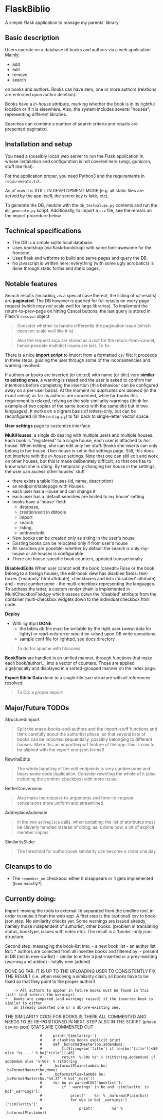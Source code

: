 # FlaskBiblio

A simple Flask application to manage my parents' library.

## Basic description

Users operate on a database of books and authors via a web application. Mainly:
* add
* edit
* remove
* search

on books and authors. Books can have zero, one or more authors (relations are enforced upon author deletion).

Books have a _in-house_ attribute, marking whether the book is in its rightful location
or if it is elsewhere. Also, the system includes several "houses", representing different
libraries.

Searches can combine a number of search criteria and results are presented paginated.

## Installation and setup

You need a (possibly local) web server to run the Flask application in, whose installation and configuration
is not covered here (wsgi, gunicorn, stuff like that).

For the application proper, you need Python3 and the requirements in `requirements.txt`.

As of now it is STILL IN DEVELOPMENT MODE (e.g. all static files are served by the app itself,
the secret key is fake, etc).

To generate the DB, meddle with the `db_testvalues.py` contents and run the `db_generate.py` script.
Additionally, to import a `csv` file, see the remars on the import procedure below.

## Technical specifications

* The DB is a simple sqlite local database.
* Uses bootstrap (via flask-bootstrap) with some font-awesome for the frontend.
* Uses flask and wtforms to build and serve pages and query the DB.
* No javascript is written here: everything (with some ugly acrobatics) is done through static forms and static pages.

## Notable features

Search results (including, as a special case thereof, the listing of _all_ results)
are **paginated**. The DB however is queried for full results on every page request (which _may not_ scale
well for large libraries). To implement the return-to-prev-page on hitting Cancel buttons, the last query
is stored in Flask's `session` object.

> Consider whether to handle differently the pagination issue (which does not scale well like it is).

> Also the request args are stored as a dict for the return-from-cancel, hence possible multidict issues are lost. To fix.

There is a nice **import script** to import from a formatted `csv` file: it proceeds in three steps, guiding
the user through some of the inconsistencies and warning involved.

If authors or books are inserted (or edited) with name (or title) very **similar to
existing ones**, a warning is raised and the user is asked to confirm her intentions
before completing the insertion (this behaviour can be configured away on a per-user basis).
At the moment *no duplicates are allowed* (in the exact sense) as far as authors are concerned, while for 
books this requirement is relaxed, relying on the sole similarity-warnings (think for example of two
copies of the same books with the same title but in two languages).
It works on a digram basis of letters-only, but can be reconfigured (in the `config.py`) to fall
back to single-letter vector space.

**User settings** page to customize interface.

**MultiHouses**: a single db dealing with multiple users and multiple houses. Each book is "registered" to
a single house, each user is attached to _her_ house. When editing, she can edit only her stuff.
Books she inserts can only belong to her house.
User house is set in the settings page. Still, this does not interfere with the _in-house_ settings.
Note that one can still edit and work on other houses, but this is made deliberately difficult, so that
one has to know what she is doing. By temporarily changing her house in the settings, the user can access other houses' stuff.  
* there exists a table Houses (id, name, description)
* an endpoint/tablepage with Houses
* each user has a House and can change it
* each user has a 'default searches are limited to my house' setting
* books have a 'house' field:
    * database,
    * creation/edit in dbtools
    * import
    * search,
    * listing,
    * addnew/edit
* New books can be created only as sitting in the user's house
* Existing books can be relocated only if from user's house
* All searches are possible; whether by default the search is only-my-house or all-houses is configurable
* There are house-specific book counters, updated transactionally

**DisabledEdits**
When user cannot edit the book (canedit=False or the book belong to a foreign house),
the edit-book view has disabled fields: text-boxes ('readonly' html attribute),
checkboxes and lists ('disabled' attribute) and - most cumbersome - the multi-checkbox
representing the languages. To address the latter, a custom render chain is implemented
in MultiCheckboxField.py which passes down the 'disabled' attribute from the container
multi-checkbox widgets down to the individual checkbox html code.

**Deploy**
* With lighttpd **DONE**:
    * the biblio.db file must be writable by the right user (www-data for lighty) or read-only-error
        would be raised upon DB write operations.
    * sample conf file for lighttpd, see docs directory

> To do for apache with htaccess

**BookStats** are handled in an unified manner, through functions that make each book/author/...
into a vector of counters. Those are applied algebraically and displayed in a sorted-grouped manner on the
index page.

**Export Biblio Data** done to a single-file json structure with all references resolved.

> To Do: a proper import

## Major/Future TODOs

StructuredImport
> Split the erase-books-and-authors and the import-stuff functions and think carefully
> about the authorlist phase, so that several lists of books can be imported
> sequentially, possibly belonging to different houses.
> Make this an import/export feature of the app
> This is now to be aligned with the export one-json format!

RewriteEdits
> The whole handling of the edit endpoints is very cumbersome and bears
> some code duplication. Consider rewriting the whole of it (also
> including the confirm-checkbox) with more reuse!

BetterConversions
> Also make the request-to-arguments and form-to-request conversions more uniform
> and streamlined.

AddreplaceAutomate
> in the two `addreplace` calls, when updating: the list of attributes must be cleverly handled instead
> of doing, as is done now, a lot of explicit member copies.

SimilaritySlider
> The threshold for author/book similarity can become a slider one day.

## Cleanups to do

* The `remember_me` checkbox: either it disappears or it gets implemented (how exactly?).

## Currently doing:
Import: moving the tools to external lib separated from the cmdline tool, in order to reuse it
from the web app.
A first step is the (optional) csv to book-json step. No similarity checks yet.
Some warnings are issued already, namely those independent of authorlist, other books.
(problem in translating status, booktype, issues with notes etc).
The result is a 'books'-only json structure.

Second step: massaging the book-list into:
    - a new book list
    - an author list
But:
    *   authors are collected from all insertee books and filtered by:
            - present in DB (not in new-au-list)
            - similar to either a just-inserted or a prev-existing (warning and added)
            - totally new (added)

DONE SO FAR. IT IS UP TO THE UPLOADING USER TO CONSISTENTLY FIX THE RESULT (i.e. when
resolving a similarity clash, all books have to be fixed so that they point to the proper author!)

        -> All authors to appear in future books must be found in this list! (and inherit the warnings)
    *   books are compared (and warnings raised) if the insertee book is similar to either
        an already inserted one or a db-pre-existing one.

THE SIMILARITY CODE FOR BOOKS IS THERE ALL COMMENTED AND NEEDS TO BE RE-POSITIONED IN NEXT STEP
ALSO IN THE SCRIPT (phase csv-to-json) STATS ARE COMMENTED OUT



                    #     print('Similarity:')
                    #     # clashing books explicit print
                    #     def _boFormatMaster(bo,addendum):
                    #         titString=bo['title'] if len(bo['title'])<50 else '%s ...' % bo['title'][:46]
                    #         return '%-50s %s' % (titString,addendum) if addendum else '%-50s' % titString
                    #     _boformatPlain=lambda bo: _boFormatMaster(bo,None)
                    #     _boformatPlus=lambda bo: _boFormatMaster(bo,'%4.2f' % bo['_norm'])
                    #     for bo in parsedCSV['booklist']:
                    #         if '_warnings' in bo and 'similarity' in bo['_warnings']:
                    #             print('    %s' % _boformatPlain(bo))
                    #             for wbo in bo['_warnings']['similarity']:
                    #                 print('        %s' % _boformatPlus(wbo))

